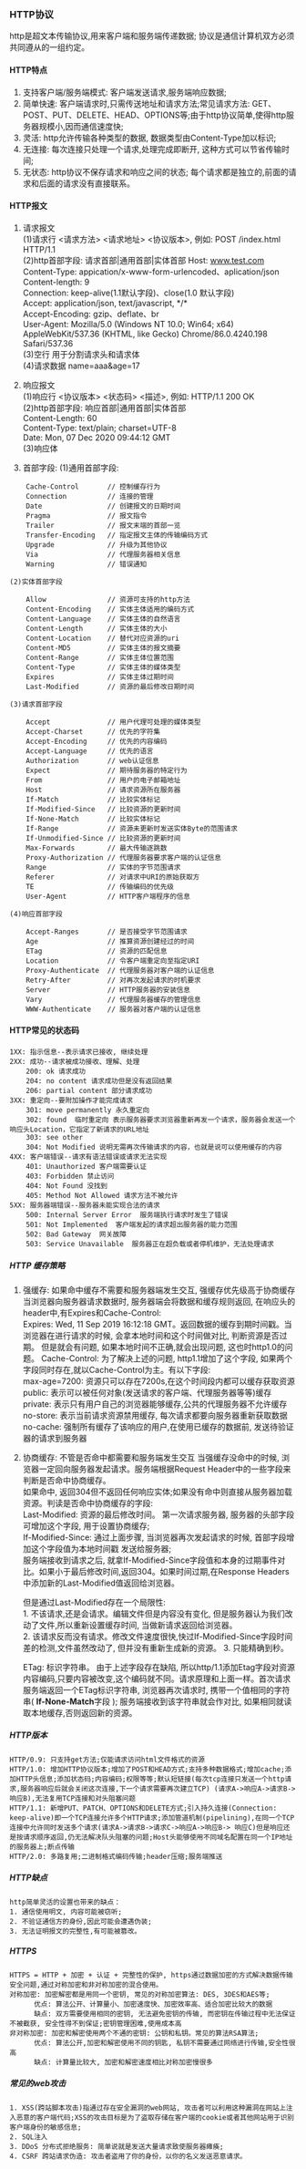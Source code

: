 ### HTTP协议
  http是超文本传输协议,用来客户端和服务端传递数据; 协议是通信计算机双方必须共同遵从的一组约定。  
#### HTTP特点
  1. 支持客户端/服务端模式: 客户端发送请求,服务端响应数据;
  2. 简单快速: 客户端请求时,只需传送地址和请求方法;常见请求方法: GET、POST、PUT、DELETE、HEAD、OPTIONS等;由于http协议简单,使得http服务器规模小,因而通信速度快;  
  3. 灵活: http允许传输各种类型的数据, 数据类型由Content-Type加以标识; 
  4. 无连接: 每次连接只处理一个请求,处理完成即断开, 这种方式可以节省传输时间;   
  5. 无状态: http协议不保存请求和响应之间的状态; 每个请求都是独立的,前面的请求和后面的请求没有直接联系。  
#### HTTP报文  
  1. 请求报文  
    (1)请求行 <请求方法>   <请求地址>    <协议版本>, 例如: POST  /index.html  HTTP/1.1  
    (2)http首部字段: 请求首部|通用首部|实体首部 
      Host: www.test.com  
      Content-Type: appication/x-www-form-urlencoded、aplication/json  
      Content-length: 9  
      Connection: keep-alive(1.1默认字段)、close(1.0 默认字段)  
      Accept: application/json, text/javascript, \*/\*  
      Accept-Encoding: gzip、deflate、br   
      User-Agent: Mozilla/5.0 (Windows NT 10.0; Win64; x64) AppleWebKit/537.36 (KHTML, like Gecko) Chrome/86.0.4240.198 Safari/537.36  
    (3)空行 用于分割请求头和请求体  
    (4)请求数据 name=aaa&age=17  
  2. 响应报文  
    (1)响应行 <协议版本>   <状态码>   <描述>, 例如: HTTP/1.1  200   OK  
    (2)http首部字段: 响应首部|通用首部|实体首部   
      Content-Length: 60  
      Content-Type: text/plain; charset=UTF-8  
      Date: Mon, 07 Dec 2020 09:44:12 GMT    
    (3)响应体
    
  3. 首部字段:
    (1)通用首部字段:   
```
    Cache-Control       // 控制缓存行为
    Connection          // 连接的管理
    Date                // 创建报文的日期时间
    Pragma              // 报文指令
    Trailer             // 报文末端的首部一览
    Transfer-Encoding   // 指定报文主体的传输编码方式
    Upgrade             // 升级为其他协议
    Via                 // 代理服务器相关信息
    Warning             // 错误通知
```  
 
    (2)实体首部字段
```
    Allow               // 资源可支持的http方法
    Content-Encoding    // 实体主体适用的编码方式
    Content-Language    // 实体主体的自然语言
    Content-Length      // 实体主体的大小
    Content-Location    // 替代对应资源的uri
    Content-MD5         // 实体主体的报文摘要
    Content-Range       // 实体主体位置范围
    Content-Type        // 实体主体的媒体类型
    Expires             // 实体主体过期时间
    Last-Modified       // 资源的最后修改日期时间
```
    (3)请求首部字段
```
    Accept              // 用户代理可处理的媒体类型
    Accept-Charset      // 优先的字符集
    Accept-Encoding     // 优先的内容编码
    Accept-Language     // 优先的语言
    Authorization       // web认证信息
    Expect              // 期待服务器的特定行为
    From                // 用户的电子邮箱地址
    Host                // 请求资源所在服务器
    If-Match            // 比较实体标记
    If-Modified-Since   // 比较资源的更新时间
    If-None-Match       // 比较实体标记
    If-Range            // 资源未更新时发送实体Byte的范围请求
    If-Unmodified-Since // 比较资源的更新时间
    Max-Forwards        // 最大传输逐跳数
    Proxy-Authorization // 代理服务器要求客户端的认证信息
    Range               // 实体的字节范围请求
    Referer             // 对请求中URI的原始获取方
    TE                  // 传输编码的优先级
    User-Agent          // HTTP客户端程序的信息
```
    (4)响应首部字段  
```
    Accept-Ranges       // 是否接受字节范围请求
    Age                 // 推算资源创建经过的时间
    ETag                // 资源的匹配信息
    Location            // 令客户端重定向至指定URI
    Proxy-Authenticate  // 代理服务器对客户端的认证信息
    Retry-After         // 对再次发起请求的时机要求
    Server              // HTTP服务器的安装信息
    Vary                // 代理服务器缓存的管理信息
    WWW-Authenticate    // 服务器对客户端的认证信息
```   
#### HTTP常见的状态码  
    1XX: 指示信息--表示请求已接收, 继续处理  
    2XX: 成功--请求被成功接收、理解、处理  
        200: ok 请求成功  
        204: no content 请求成功但是没有返回结果  
        206: partial content 部分请求成功  
    3XX: 重定向--要附加操作才能完成请求
        301: move permanently 永久重定向  
        302: found  临时重定向 表示服务器要求浏览器重新再发一个请求，服务器会发送一个响应头Location，它指定了新请求的URL地址    
        303: see other  
        304: Not Modified 说明无需再次传输请求的内容，也就是说可以使用缓存的内容   
    4XX: 客户端错误--请求有语法错误或请求无法实现
        401: Unauthorized 客户端需要认证   
        403: Forbidden 禁止访问  
        404: Not Found 没找到
        405: Method Not Allowed 请求方法不被允许   
    5XX: 服务器端错误--服务器未能实现合法的请求  
        500: Internal Server Error  服务端执行请求时发生了错误    
        501: Not Implemented  客户端发起的请求超出服务器的能力范围  
        502: Bad Gateway  网关故障  
        503: Service Unavailable  服务器正在超负载或者停机维护，无法处理请求   
##### HTTP 缓存策略  
   1. 强缓存: 如果命中缓存不需要和服务器端发生交互, 强缓存优先级高于协商缓存 
        当浏览器向服务器请求数据时, 服务器端会将数据和缓存规则返回, 在响应头的header中,有Expires和Cache-Control:   
            Expires: Wed, 11 Sep 2019 16:12:18 GMT。返回数据的缓存到期时间戳。当浏览器在进行请求的时候, 会拿本地时间和这个时间做对比, 判断资源是否过期。
                     但是就会有问题, 如果本地时间不正确,就会出现问题, 这也时http1.0的问题。
            Cache-Control: 为了解决上述的问题, http1.1增加了这个字段, 如果两个字段同时存在,就以Cache-Control为主。有以下字段:   
                      max-age=7200: 资源只可以存在7200s,在这个时间段内都可以缓存获取资源   
                      public: 表示可以被任何对象(发送请求的客户端、代理服务器等等)缓存
                      private: 表示只有用户自己的浏览器能够缓存,公共的代理服务器不允许缓存
                      no-store: 表示当前请求资源禁用缓存, 每次请求都要向服务器重新获取数据
                      no-cache: 强制所有缓存了该响应的用户,在使用已缓存的数据前, 发送待验证器的请求到服务器
   2. 协商缓存: 不管是否命中都需要和服务端发生交互
         当强缓存没命中的时候, 浏览器一定回向服务器发起请求。服务端根据Request Header中的一些字段来判断是否命中协商缓存。  
         如果命中, 返回304但不返回任何响应实体;如果没有命中则直接从服务器加载资源。判读是否命中协商缓存的字段:  
             Last-Modified: 资源的最后修改时间。 第一次请求服务器, 服务器的头部字段可增加这个字段, 用于设置协商缓存;  
             If-Modified-Since: 通过上面步骤, 当浏览器再次发起请求的时候, 首部字段增加这个字段值为本地时间戳 发送给服务器;  
             服务端接收到请求之后, 就拿If-Modified-Since字段值和本身的过期事件对比。如果小于最后修改时间,返回304。如果时间过期,在Response Headers中添加新的Last-Modified值返回给浏览器。  
         
         但是通过Last-Modified存在一个局限性:   
              1. 不该请求,还是会请求。编辑文件但是内容没有变化, 但是服务器认为我们改动了文件,所以重新设置缓存时间, 当做新请求返回给浏览器。  
              2. 该请求反而没有请求。修改文件速度很快,快过If-Modified-Since字段时间差的检测,文件虽然改动了, 但并没有重新生成新的资源。
              3. 只能精确到秒。   
              
         ETag: 标识字符串。 由于上述字段存在缺陷, 所以http/1.1添加Etag字段对资源内容编码,只要内容被改变,这个编码就不同。请求原理和上面一样。首次请求服务端返回一个ETag标识字符串, 浏览器再次请求时, 携带一个值相同的字符串( <b>If-None-Match</b>字段 ); 服务端接收到该字符串就会作对比, 如果相同就读取本地缓存,否则返回新的资源。   
         
##### HTTP版本
    HTTP/0.9: 只支持get方法;仅能请求访问html文件格式的资源    
    HTTP/1.0: 增加HTTP协议版本;增加了POST和HEAD方式;支持多种数据格式;增加cache;添加HTTP头信息;添加状态码;内容编码;权限等等;默认短链接(每次tcp连接只发送一个http请求,服务器响应后就会关闭这次连接,下一个请求需要再次建立TCP) (请求A->响应A->请求B->响应B),无法复用TCP连接和对头阻塞问题     
    HTTP/1.1: 新增PUT、PATCH、OPTIONS和DELETE方式;引入持久连接(Connection: keep-alive)即一个TCP连接允许多个HTTP请求;添加管道机制(pipelining),在同一个TCP连接中允许同时发送多个请求(请求A->请求B->请求C->响应A->响应B-> 响应C)但是响应还是按请求顺序返回,仍无法解决队头阻塞的问题;Host头能够使用不同域名配置在同一个IP地址的服务器上;断点传输   
    HTTP/2.0: 多路复用;二进制格式编码传输;header压缩;服务端推送   
    
##### HTTP缺点    
    http简单灵活的设置也带来的缺点：
    1. 通信使用明文, 内容可能被窃听;   
    2. 不验证通信方的身份,因此可能会遭遇伪装;   
    3. 无法证明报文的完整性,有可能被篡改。   
    
##### HTTPS
    HTTPS = HTTP + 加密 + 认证 + 完整性的保护, https通过数据加密的方式解决数据传输安全问题,通过对称加密和非对称加密的混合使用。   
    对称加密: 加密解密都是用同一个密钥, 常见的对称加密算法: DES, 3DES和AES等;    
          优点: 算法公开、计算量小、加密速度快、加密效率高、适合加密比较大的数据   
          缺点: 双方需要使用相同的密钥, 无法避免密钥的传输, 而密钥在传输过程中无法保证不被截获, 安全性得不到保证;密钥管理困难,使用成本高     
    非对称加密: 加密和解密使用两个不通的密钥: 公钥和私钥。常见的算法RSA算法;
          优点: 算法公开,加密和解密使用不同的钥匙, 私钥不需要通过网络进行传输,安全性很高   
          缺点: 计算量比较大, 加密和解密速度相比对称加密慢很多    
          
##### 常见的web攻击
    1. XSS(跨站脚本攻击)指通过存在安全漏洞的web网站, 攻击者可以利用这种漏洞在网站上注入恶意的客户端代码;XSS的攻击目标是为了盗取存储在客户端的cookie或者其他网站用于识别客户端身份的敏感信息;   
    2. SQL注入   
    3. DDoS 分布式拒绝服务: 简单说就是发送大量请求致使服务器瘫痪;     
    4. CSRF 跨站请求伪造: 攻击者盗用了你的身份，以你的名义发送恶意请求。     
    
